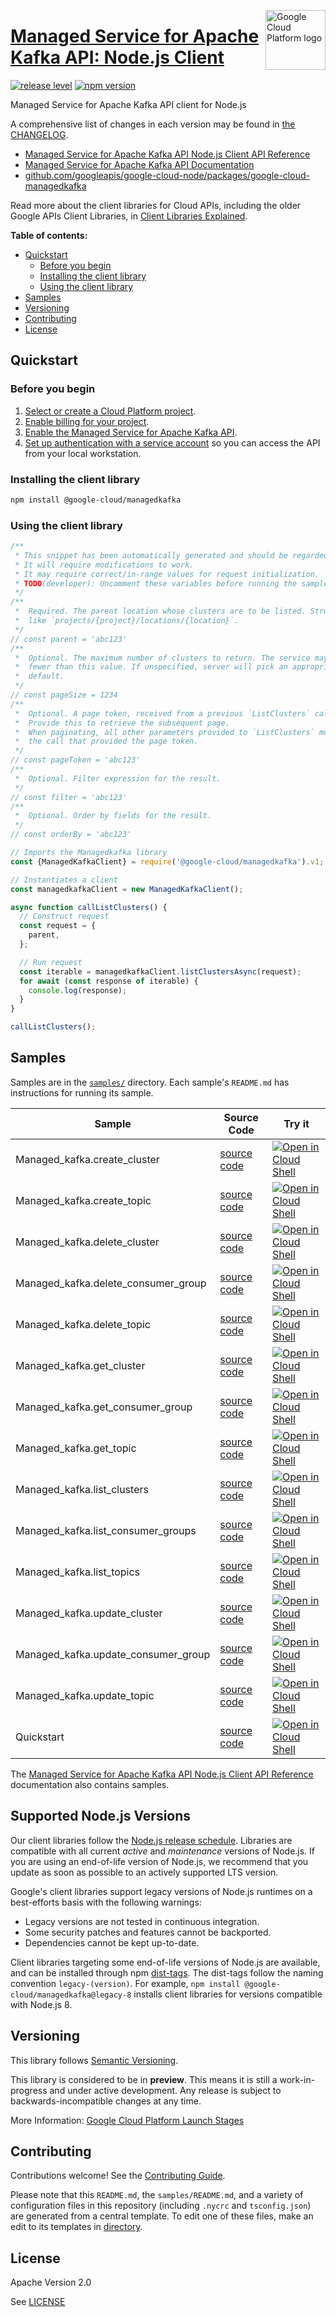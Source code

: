 [//]: # "This README.md file is auto-generated, all changes to this file will be lost."
[//]: # "To regenerate it, use `python -m synthtool`."
<img src="https://avatars2.githubusercontent.com/u/2810941?v=3&s=96" alt="Google Cloud Platform logo" title="Google Cloud Platform" align="right" height="96" width="96"/>

# [Managed Service for Apache Kafka API: Node.js Client](https://github.com/googleapis/google-cloud-node/tree/main/packages/google-cloud-managedkafka)

[![release level](https://img.shields.io/badge/release%20level-preview-yellow.svg?style=flat)](https://cloud.google.com/terms/launch-stages)
[![npm version](https://img.shields.io/npm/v/@google-cloud/managedkafka.svg)](https://www.npmjs.org/package/@google-cloud/managedkafka)




Managed Service for Apache Kafka API client for Node.js


A comprehensive list of changes in each version may be found in
[the CHANGELOG](https://github.com/googleapis/google-cloud-node/tree/main/packages/google-cloud-managedkafka/CHANGELOG.md).

* [Managed Service for Apache Kafka API Node.js Client API Reference][client-docs]
* [Managed Service for Apache Kafka API Documentation][product-docs]
* [github.com/googleapis/google-cloud-node/packages/google-cloud-managedkafka](https://github.com/googleapis/google-cloud-node/tree/main/packages/google-cloud-managedkafka)

Read more about the client libraries for Cloud APIs, including the older
Google APIs Client Libraries, in [Client Libraries Explained][explained].

[explained]: https://cloud.google.com/apis/docs/client-libraries-explained

**Table of contents:**


* [Quickstart](#quickstart)
  * [Before you begin](#before-you-begin)
  * [Installing the client library](#installing-the-client-library)
  * [Using the client library](#using-the-client-library)
* [Samples](#samples)
* [Versioning](#versioning)
* [Contributing](#contributing)
* [License](#license)

## Quickstart

### Before you begin

1.  [Select or create a Cloud Platform project][projects].
1.  [Enable billing for your project][billing].
1.  [Enable the Managed Service for Apache Kafka API][enable_api].
1.  [Set up authentication with a service account][auth] so you can access the
    API from your local workstation.

### Installing the client library

```bash
npm install @google-cloud/managedkafka
```


### Using the client library

```javascript
/**
 * This snippet has been automatically generated and should be regarded as a code template only.
 * It will require modifications to work.
 * It may require correct/in-range values for request initialization.
 * TODO(developer): Uncomment these variables before running the sample.
 */
/**
 *  Required. The parent location whose clusters are to be listed. Structured
 *  like `projects/{project}/locations/{location}`.
 */
// const parent = 'abc123'
/**
 *  Optional. The maximum number of clusters to return. The service may return
 *  fewer than this value. If unspecified, server will pick an appropriate
 *  default.
 */
// const pageSize = 1234
/**
 *  Optional. A page token, received from a previous `ListClusters` call.
 *  Provide this to retrieve the subsequent page.
 *  When paginating, all other parameters provided to `ListClusters` must match
 *  the call that provided the page token.
 */
// const pageToken = 'abc123'
/**
 *  Optional. Filter expression for the result.
 */
// const filter = 'abc123'
/**
 *  Optional. Order by fields for the result.
 */
// const orderBy = 'abc123'

// Imports the Managedkafka library
const {ManagedKafkaClient} = require('@google-cloud/managedkafka').v1;

// Instantiates a client
const managedkafkaClient = new ManagedKafkaClient();

async function callListClusters() {
  // Construct request
  const request = {
    parent,
  };

  // Run request
  const iterable = managedkafkaClient.listClustersAsync(request);
  for await (const response of iterable) {
    console.log(response);
  }
}

callListClusters();

```



## Samples

Samples are in the [`samples/`](https://github.com/googleapis/google-cloud-node/tree/main/packages/google-cloud-managedkafka/samples) directory. Each sample's `README.md` has instructions for running its sample.

| Sample                      | Source Code                       | Try it |
| --------------------------- | --------------------------------- | ------ |
| Managed_kafka.create_cluster | [source code](https://github.com/googleapis/google-cloud-node/blob/main/packages/google-cloud-managedkafka/samples/generated/v1/managed_kafka.create_cluster.js) | [![Open in Cloud Shell][shell_img]](https://console.cloud.google.com/cloudshell/open?git_repo=https://github.com/googleapis/google-cloud-node&page=editor&open_in_editor=packages/google-cloud-managedkafka/samples/generated/v1/managed_kafka.create_cluster.js,packages/google-cloud-managedkafka/samples/README.md) |
| Managed_kafka.create_topic | [source code](https://github.com/googleapis/google-cloud-node/blob/main/packages/google-cloud-managedkafka/samples/generated/v1/managed_kafka.create_topic.js) | [![Open in Cloud Shell][shell_img]](https://console.cloud.google.com/cloudshell/open?git_repo=https://github.com/googleapis/google-cloud-node&page=editor&open_in_editor=packages/google-cloud-managedkafka/samples/generated/v1/managed_kafka.create_topic.js,packages/google-cloud-managedkafka/samples/README.md) |
| Managed_kafka.delete_cluster | [source code](https://github.com/googleapis/google-cloud-node/blob/main/packages/google-cloud-managedkafka/samples/generated/v1/managed_kafka.delete_cluster.js) | [![Open in Cloud Shell][shell_img]](https://console.cloud.google.com/cloudshell/open?git_repo=https://github.com/googleapis/google-cloud-node&page=editor&open_in_editor=packages/google-cloud-managedkafka/samples/generated/v1/managed_kafka.delete_cluster.js,packages/google-cloud-managedkafka/samples/README.md) |
| Managed_kafka.delete_consumer_group | [source code](https://github.com/googleapis/google-cloud-node/blob/main/packages/google-cloud-managedkafka/samples/generated/v1/managed_kafka.delete_consumer_group.js) | [![Open in Cloud Shell][shell_img]](https://console.cloud.google.com/cloudshell/open?git_repo=https://github.com/googleapis/google-cloud-node&page=editor&open_in_editor=packages/google-cloud-managedkafka/samples/generated/v1/managed_kafka.delete_consumer_group.js,packages/google-cloud-managedkafka/samples/README.md) |
| Managed_kafka.delete_topic | [source code](https://github.com/googleapis/google-cloud-node/blob/main/packages/google-cloud-managedkafka/samples/generated/v1/managed_kafka.delete_topic.js) | [![Open in Cloud Shell][shell_img]](https://console.cloud.google.com/cloudshell/open?git_repo=https://github.com/googleapis/google-cloud-node&page=editor&open_in_editor=packages/google-cloud-managedkafka/samples/generated/v1/managed_kafka.delete_topic.js,packages/google-cloud-managedkafka/samples/README.md) |
| Managed_kafka.get_cluster | [source code](https://github.com/googleapis/google-cloud-node/blob/main/packages/google-cloud-managedkafka/samples/generated/v1/managed_kafka.get_cluster.js) | [![Open in Cloud Shell][shell_img]](https://console.cloud.google.com/cloudshell/open?git_repo=https://github.com/googleapis/google-cloud-node&page=editor&open_in_editor=packages/google-cloud-managedkafka/samples/generated/v1/managed_kafka.get_cluster.js,packages/google-cloud-managedkafka/samples/README.md) |
| Managed_kafka.get_consumer_group | [source code](https://github.com/googleapis/google-cloud-node/blob/main/packages/google-cloud-managedkafka/samples/generated/v1/managed_kafka.get_consumer_group.js) | [![Open in Cloud Shell][shell_img]](https://console.cloud.google.com/cloudshell/open?git_repo=https://github.com/googleapis/google-cloud-node&page=editor&open_in_editor=packages/google-cloud-managedkafka/samples/generated/v1/managed_kafka.get_consumer_group.js,packages/google-cloud-managedkafka/samples/README.md) |
| Managed_kafka.get_topic | [source code](https://github.com/googleapis/google-cloud-node/blob/main/packages/google-cloud-managedkafka/samples/generated/v1/managed_kafka.get_topic.js) | [![Open in Cloud Shell][shell_img]](https://console.cloud.google.com/cloudshell/open?git_repo=https://github.com/googleapis/google-cloud-node&page=editor&open_in_editor=packages/google-cloud-managedkafka/samples/generated/v1/managed_kafka.get_topic.js,packages/google-cloud-managedkafka/samples/README.md) |
| Managed_kafka.list_clusters | [source code](https://github.com/googleapis/google-cloud-node/blob/main/packages/google-cloud-managedkafka/samples/generated/v1/managed_kafka.list_clusters.js) | [![Open in Cloud Shell][shell_img]](https://console.cloud.google.com/cloudshell/open?git_repo=https://github.com/googleapis/google-cloud-node&page=editor&open_in_editor=packages/google-cloud-managedkafka/samples/generated/v1/managed_kafka.list_clusters.js,packages/google-cloud-managedkafka/samples/README.md) |
| Managed_kafka.list_consumer_groups | [source code](https://github.com/googleapis/google-cloud-node/blob/main/packages/google-cloud-managedkafka/samples/generated/v1/managed_kafka.list_consumer_groups.js) | [![Open in Cloud Shell][shell_img]](https://console.cloud.google.com/cloudshell/open?git_repo=https://github.com/googleapis/google-cloud-node&page=editor&open_in_editor=packages/google-cloud-managedkafka/samples/generated/v1/managed_kafka.list_consumer_groups.js,packages/google-cloud-managedkafka/samples/README.md) |
| Managed_kafka.list_topics | [source code](https://github.com/googleapis/google-cloud-node/blob/main/packages/google-cloud-managedkafka/samples/generated/v1/managed_kafka.list_topics.js) | [![Open in Cloud Shell][shell_img]](https://console.cloud.google.com/cloudshell/open?git_repo=https://github.com/googleapis/google-cloud-node&page=editor&open_in_editor=packages/google-cloud-managedkafka/samples/generated/v1/managed_kafka.list_topics.js,packages/google-cloud-managedkafka/samples/README.md) |
| Managed_kafka.update_cluster | [source code](https://github.com/googleapis/google-cloud-node/blob/main/packages/google-cloud-managedkafka/samples/generated/v1/managed_kafka.update_cluster.js) | [![Open in Cloud Shell][shell_img]](https://console.cloud.google.com/cloudshell/open?git_repo=https://github.com/googleapis/google-cloud-node&page=editor&open_in_editor=packages/google-cloud-managedkafka/samples/generated/v1/managed_kafka.update_cluster.js,packages/google-cloud-managedkafka/samples/README.md) |
| Managed_kafka.update_consumer_group | [source code](https://github.com/googleapis/google-cloud-node/blob/main/packages/google-cloud-managedkafka/samples/generated/v1/managed_kafka.update_consumer_group.js) | [![Open in Cloud Shell][shell_img]](https://console.cloud.google.com/cloudshell/open?git_repo=https://github.com/googleapis/google-cloud-node&page=editor&open_in_editor=packages/google-cloud-managedkafka/samples/generated/v1/managed_kafka.update_consumer_group.js,packages/google-cloud-managedkafka/samples/README.md) |
| Managed_kafka.update_topic | [source code](https://github.com/googleapis/google-cloud-node/blob/main/packages/google-cloud-managedkafka/samples/generated/v1/managed_kafka.update_topic.js) | [![Open in Cloud Shell][shell_img]](https://console.cloud.google.com/cloudshell/open?git_repo=https://github.com/googleapis/google-cloud-node&page=editor&open_in_editor=packages/google-cloud-managedkafka/samples/generated/v1/managed_kafka.update_topic.js,packages/google-cloud-managedkafka/samples/README.md) |
| Quickstart | [source code](https://github.com/googleapis/google-cloud-node/blob/main/packages/google-cloud-managedkafka/samples/quickstart.js) | [![Open in Cloud Shell][shell_img]](https://console.cloud.google.com/cloudshell/open?git_repo=https://github.com/googleapis/google-cloud-node&page=editor&open_in_editor=packages/google-cloud-managedkafka/samples/quickstart.js,packages/google-cloud-managedkafka/samples/README.md) |



The [Managed Service for Apache Kafka API Node.js Client API Reference][client-docs] documentation
also contains samples.

## Supported Node.js Versions

Our client libraries follow the [Node.js release schedule](https://github.com/nodejs/release#release-schedule).
Libraries are compatible with all current _active_ and _maintenance_ versions of
Node.js.
If you are using an end-of-life version of Node.js, we recommend that you update
as soon as possible to an actively supported LTS version.

Google's client libraries support legacy versions of Node.js runtimes on a
best-efforts basis with the following warnings:

* Legacy versions are not tested in continuous integration.
* Some security patches and features cannot be backported.
* Dependencies cannot be kept up-to-date.

Client libraries targeting some end-of-life versions of Node.js are available, and
can be installed through npm [dist-tags](https://docs.npmjs.com/cli/dist-tag).
The dist-tags follow the naming convention `legacy-(version)`.
For example, `npm install @google-cloud/managedkafka@legacy-8` installs client libraries
for versions compatible with Node.js 8.

## Versioning

This library follows [Semantic Versioning](http://semver.org/).







This library is considered to be in **preview**. This means it is still a
work-in-progress and under active development. Any release is subject to
backwards-incompatible changes at any time.


More Information: [Google Cloud Platform Launch Stages][launch_stages]

[launch_stages]: https://cloud.google.com/terms/launch-stages

## Contributing

Contributions welcome! See the [Contributing Guide](https://github.com/googleapis/google-cloud-node/blob/main/CONTRIBUTING.md).

Please note that this `README.md`, the `samples/README.md`,
and a variety of configuration files in this repository (including `.nycrc` and `tsconfig.json`)
are generated from a central template. To edit one of these files, make an edit
to its templates in
[directory](https://github.com/googleapis/synthtool).

## License

Apache Version 2.0

See [LICENSE](https://github.com/googleapis/google-cloud-node/blob/main/LICENSE)

[client-docs]: https://cloud.google.com/nodejs/docs/reference/managedkafka/latest
[product-docs]: https://cloud.google.com/managed-kafka
[shell_img]: https://gstatic.com/cloudssh/images/open-btn.png
[projects]: https://console.cloud.google.com/project
[billing]: https://support.google.com/cloud/answer/6293499#enable-billing
[enable_api]: https://console.cloud.google.com/flows/enableapi?apiid=managedkafka.googleapis.com
[auth]: https://cloud.google.com/docs/authentication/getting-started
